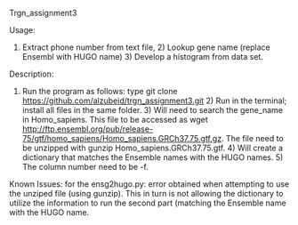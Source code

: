 
Trgn_assignment3

Usage:
1)	Extract phone number from text file, 2) Lookup gene name (replace Ensembl with HUGO name) 3) Develop a histogram from data set.

Description:
1) Run the program as follows: type git clone https://github.com/alzubeid/trgn_assignment3.git 2) Run in the terminal; install all files in the same folder.  3) Will need to search the gene_name in Homo_sapiens.  This file to be accessed as wget http://ftp.ensembl.org/pub/release-75/gtf/homo_sapiens/Homo_sapiens.GRCh37.75.gtf.gz.  The file need to be unzipped with gunzip Homo_sapiens.GRCh37.75.gtf. 4) Will create a dictionary that matches the Ensemble names with the HUGO names.  5) The column number need to be -f.

Known Issues:
for the ensg2hugo.py: error obtained when attempting to use the unziped file (using gunzip).  This in turn is not allowing the dictionary to utilize the information to run the second part (matching the Ensemble name with the HUGO name.

